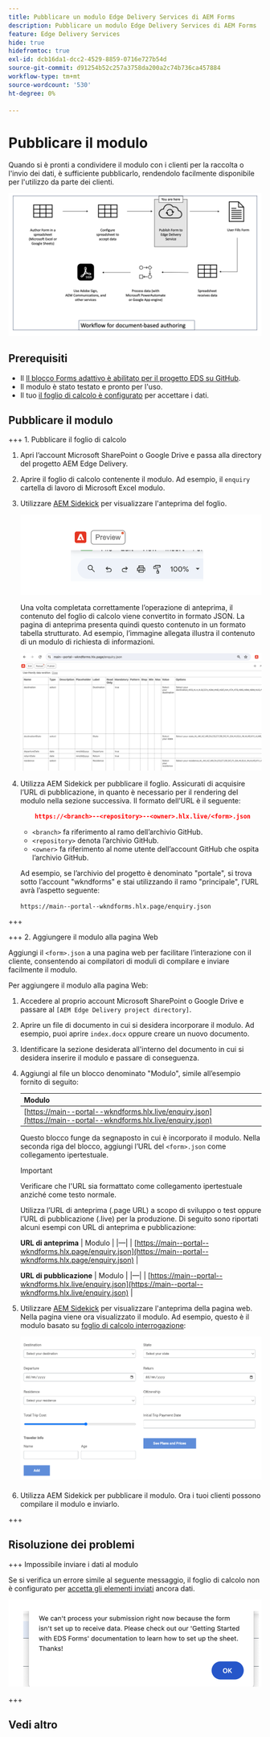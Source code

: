 ```yaml
---
title: Pubblicare un modulo Edge Delivery Services di AEM Forms
description: Pubblicare un modulo Edge Delivery Services di AEM Forms
feature: Edge Delivery Services
hide: true
hidefromtoc: true
exl-id: dcb16da1-dcc2-4529-8859-0716e727b54d
source-git-commit: d91254b52c257a3758da200a2c74b736ca457884
workflow-type: tm+mt
source-wordcount: '530'
ht-degree: 0%

---
```


# Pubblicare il modulo

Quando si è pronti a condividere il modulo con i clienti per la raccolta o l&#39;invio dei dati, è sufficiente pubblicarlo, rendendolo facilmente disponibile per l&#39;utilizzo da parte dei clienti.

![Ecosistema di authoring basato su documenti](/help/edge/assets/document-based-authoring-workflow-publish-form.png)

## Prerequisiti

* Il [Il blocco Forms adattivo è abilitato per il progetto EDS su GitHub](/help/edge/docs/forms/create-forms.md).
* Il modulo è stato testato e pronto per l&#39;uso.
* Il tuo [il foglio di calcolo è configurato](/help/edge/docs/forms/submit-forms.md) per accettare i dati.

## Pubblicare il modulo

+++ 1. Pubblicare il foglio di calcolo

1. Apri l’account Microsoft SharePoint o Google Drive e passa alla directory del progetto AEM Edge Delivery.

1. Aprire il foglio di calcolo contenente il modulo. Ad esempio, il `enquiry` cartella di lavoro di Microsoft Excel modulo.

1. Utilizzare [AEM Sidekick](https://www.aem.live/developer/tutorial#preview-and-publish-your-content) per visualizzare l&#39;anteprima del foglio.

   ![Utilizza AEM Sidekick per visualizzare l’anteprima del foglio](/help/edge/assets/preview-form.png)

   Una volta completata correttamente l’operazione di anteprima, il contenuto del foglio di calcolo viene convertito in formato JSON. La pagina di anteprima presenta quindi questo contenuto in un formato tabella strutturato. Ad esempio, l’immagine allegata illustra il contenuto di un modulo di richiesta di informazioni.

   ![Forms Anteprima formato JSON](/help/edge/assets/forms-preview-json-format.png)

1. Utilizza AEM Sidekick per pubblicare il foglio. Assicurati di acquisire l’URL di pubblicazione, in quanto è necessario per il rendering del modulo nella sezione successiva. Il formato dell’URL è il seguente:


   ```JSON
       https://<branch>--<repository>--<owner>.hlx.live/<form>.json
   ```

   * `<branch>` fa riferimento al ramo dell’archivio GitHub.
   * `<repository>` denota l’archivio GitHub.
   * `<owner>` fa riferimento al nome utente dell’account GitHub che ospita l’archivio GitHub.

   Ad esempio, se l’archivio del progetto è denominato &quot;portale&quot;, si trova sotto l’account &quot;wkndforms&quot; e stai utilizzando il ramo &quot;principale&quot;, l’URL avrà l’aspetto seguente:

   `https://main--portal--wkndforms.hlx.page/enquiry.json`

+++

+++ 2. Aggiungere il modulo alla pagina Web

Aggiungi il `<form>.json` a una pagina web per facilitare l’interazione con il cliente, consentendo ai compilatori di moduli di compilare e inviare facilmente il modulo.


Per aggiungere il modulo alla pagina Web:

1. Accedere al proprio account Microsoft SharePoint o Google Drive e passare al `[AEM Edge Delivery project directory]`.

1. Aprire un file di documento in cui si desidera incorporare il modulo. Ad esempio, puoi aprire `index.docx` oppure creare un nuovo documento.

1. Identificare la sezione desiderata all&#39;interno del documento in cui si desidera inserire il modulo e passare di conseguenza.

1. Aggiungi al file un blocco denominato &quot;Modulo&quot;, simile all’esempio fornito di seguito:

   | Modulo |
   |---|
   | [https://main--portal--wkndforms.hlx.live/enquiry.json](https://main--portal--wkndforms.hlx.live/enquiry.json) |

   Questo blocco funge da segnaposto in cui è incorporato il modulo. Nella seconda riga del blocco, aggiungi l’URL del `<form>.json` come collegamento ipertestuale.

   >[!IMPORTANT]
   >
   >
   > Verificare che l&#39;URL sia formattato come collegamento ipertestuale anziché come testo normale.

   Utilizza l’URL di anteprima (.page URL) a scopo di sviluppo o test oppure l’URL di pubblicazione (.live) per la produzione. Di seguito sono riportati alcuni esempi con URL di anteprima e pubblicazione:

   **URL di anteprima**
| Modulo | |—| | [https://main--portal--wkndforms.hlx.page/enquiry.json](https://main--portal--wkndforms.hlx.page/enquiry.json)  |


   **URL di pubblicazione**
| Modulo | |—| | [https://main--portal--wkndforms.hlx.live/enquiry.json](https://main--portal--wkndforms.hlx.live/enquiry.json)  |

1. Utilizzare [AEM Sidekick](https://www.aem.live/developer/tutorial#preview-and-publish-your-content) per visualizzare l&#39;anteprima della pagina web. Nella pagina viene ora visualizzato il modulo. Ad esempio, questo è il modulo basato su [foglio di calcolo interrogazione](https://docs.google.com/spreadsheets/d/196lukD028RDK_evBelkOonPxC7w0l_IiJ-Yx3DvMfNk/edit#gid=0):


   [![Un esempio di modulo EDS](/help/edge/assets/eds-form.png)](https://main--portal--wkndforms.hlx.live/)

1. Utilizza AEM Sidekick per pubblicare il modulo. Ora i tuoi clienti possono compilare il modulo e inviarlo.

+++

## Risoluzione dei problemi

+++ Impossibile inviare i dati al modulo

Se si verifica un errore simile al seguente messaggio, il foglio di calcolo non è configurato per [accetta gli elementi inviati](/help/edge/docs/forms/submit-forms.md) ancora dati.

![errore durante l’invio del modulo](/help/edge/assets/form-error.png)

+++




## Vedi altro

